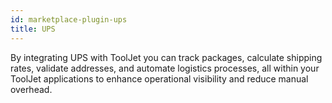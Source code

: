 ```yaml
---
id: marketplace-plugin-ups
title: UPS
---
```


By integrating UPS with ToolJet you can track packages, calculate shipping rates, validate addresses, and automate logistics processes, all within your ToolJet applications to enhance operational visibility and reduce manual overhead.

